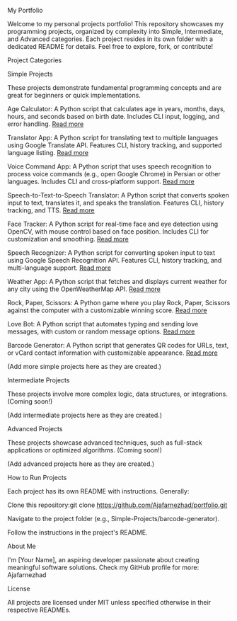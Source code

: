 My Portfolio

Welcome to my personal projects portfolio! This repository showcases my programming projects, organized by complexity into Simple, Intermediate, and Advanced categories. Each project resides in its own folder with a dedicated README for details. Feel free to explore, fork, or contribute!

Project Categories

Simple Projects

These projects demonstrate fundamental programming concepts and are great for beginners or quick implementations.

Age Calculator: A Python script that calculates age in years, months, days, hours, and seconds based on birth date. Includes CLI input, logging, and error handling. [Read more](Simple-Projects/age-calculator/README.md)

Translator App: A Python script for translating text to multiple languages using Google Translate API. Features CLI, history tracking, and supported language listing. [Read more](Simple-Projects/translator-app/README.md)

Voice Command App: A Python script that uses speech recognition to process voice commands (e.g., open Google Chrome) in Persian or other languages. Includes CLI and cross-platform support. [Read more](Simple-Projects/voice-command-app/README.md)

Speech-to-Text-to-Speech Translator: A Python script that converts spoken input to text, translates it, and speaks the translation. Features CLI, history tracking, and TTS. [Read more](Simple-Projects/speech-translator/README.md)

Face Tracker: A Python script for real-time face and eye detection using OpenCV, with mouse control based on face position. Includes CLI for customization and smoothing. [Read more](Simple-Projects/face-tracker/README.md)

Speech Recognizer: A Python script for converting spoken input to text using Google Speech Recognition API. Features CLI, history tracking, and multi-language support. [Read more](Simple-Projects/speech-recognizer/README.md)

Weather App: A Python script that fetches and displays current weather for any city using the OpenWeatherMap API. [Read more](Simple-Projects/weather-app/README.md)

Rock, Paper, Scissors: A Python game where you play Rock, Paper, Scissors against the computer with a customizable winning score. [Read more](Simple-Projects/rock-paper-scissors/README.md)

Love Bot: A Python script that automates typing and sending love messages, with custom or random message options. [Read more](Simple-Projects/love-bot/README.md)

Barcode Generator: A Python script that generates QR codes for URLs, text, or vCard contact information with customizable appearance. [Read more](Simple-Projects/barcode-generator/README.md)

(Add more simple projects here as they are created.)

Intermediate Projects

These projects involve more complex logic, data structures, or integrations. (Coming soon!)

(Add intermediate projects here as they are created.)

Advanced Projects

These projects showcase advanced techniques, such as full-stack applications or optimized algorithms. (Coming soon!)

(Add advanced projects here as they are created.)

How to Run Projects

Each project has its own README with instructions. Generally:



Clone this repository:git clone https://github.com/Ajafarnezhad/portfolio.git





Navigate to the project folder (e.g., Simple-Projects/barcode-generator).

Follow the instructions in the project's README.



About Me

I'm \[Your Name], an aspiring developer passionate about creating meaningful software solutions. Check my GitHub profile for more: Ajafarnezhad

License

All projects are licensed under MIT unless specified otherwise in their respective READMEs.
















